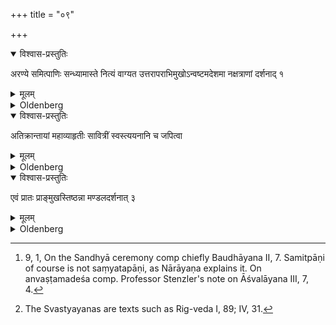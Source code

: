 +++
title = "०९"

+++


<details open><summary>विश्वास-प्रस्तुतिः</summary>

अरण्ये समित्पाणिः सन्ध्यामास्ते नित्यं वाग्यत उत्तरापराभिमुखोऽन्वष्टमदेशमा नक्षत्राणां दर्शनाद् १
</details>

<details><summary>मूलम्</summary>

अरण्ये समित्पाणिः सन्ध्यामास्ते नित्यं वाग्यत उत्तरापराभिमुखोऽन्वष्टमदेशमा नक्षत्राणां दर्शनाद् १
</details>

<details><summary>Oldenberg</summary>

1 [^1] . In the forest, with a piece of wood in his hand, seated, he performs the Sandhyā (or twilight devotion) constantly, observing silence, turning his face north-west, to the region between the chief (west) point and the intermediate (north-western) point (of the horizon), until the stars appear,

[^1]:  9, 1, On the Sandhyā ceremony comp chiefly Baudhāyana II, 7. Samitpāṇi of course is not saṃyatapāṇi, as Nārāyaṇa explains it. On anvaṣṭamadeśa comp. Professor Stenzler's note on Āśvalāyana III, 7, 4.

</details>

<details open><summary>विश्वास-प्रस्तुतिः</summary>

अतिक्रान्तायां महाव्याहृतीः सावित्रीं स्वस्त्ययनानि च जपित्वा
</details>

<details><summary>मूलम्</summary>

अतिक्रान्तायां महाव्याहृतीः सावित्रीं स्वस्त्ययनानि च जपित्वा 

</details>

<details><summary>Oldenberg</summary>

2 [^2] . Murmuring, when (the twilight) has passed, the Mahāvyāhṛtis, the Sāvitrī, and the auspicious hymns.

[^2]:  The Svastyayanas are texts such as Rig-veda I, 89; IV, 31.

</details>

<details open><summary>विश्वास-प्रस्तुतिः</summary>

एवं प्रातः प्राङ्मुखस्तिष्ठन्ना मण्डलदर्शनात् ३
</details>

<details><summary>मूलम्</summary>

एवं प्रातः प्राङ्मुखस्तिष्ठन्ना मण्डलदर्शनात् ३
</details>

<details><summary>Oldenberg</summary>

3. In the same way in the morning, turning his face to the east, standing, until the disk of the sun appears.

</details>
